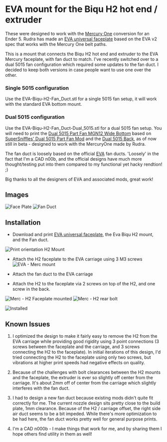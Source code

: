 # EVA mount for the Biqu H2 hot end / extruder

These were designed to work with the [Mercury One](https://github.com/ZeroGDesign/Mercury) conversion for an Ender 5. Rudra has made an [EVA universal faceplate](https://drive.google.com/drive/folders/1WeMnU41LHNeeJy4bnJhXC6Zqy8RPeaLE) based on the EVA v2 spec that works with the Mercury One belt paths.

This is a mount that connects the Biqu H2 hot end and extruder to the EVA Mercury faceplate, with fan duct to match. I've recently switched over to a dual 5015 fan configuration which required some updates to the fan duct. I decided to keep both versions in case people want to use one over the other.

### Single 5015 configuration
Use the EVA-Biqu-H2-Fan_Duct.stl for a single 5015 fan setup, it will work with the standard EVA bottom mount.

### Dual 5015 configuration
Use the EVA-Biqu-H2-Fan_Duct-Dual_5015.stl for a dual 5015 fan setup. You will need to print the [Dual 5015 Part Fan MGN12 Wide Bottom](https://contrib.eva-3d.page/cooling/assets/dual_5015_bottom_mgn12_wide.stp) based on [SuperSniffles' Dual 5015 Part Fan Mod](https://contrib.eva-3d.page/cooling/dual_5015_part_fan/) and the [Dual 5015 Back](https://cad.onshape.com/documents/3150483a4a0db74e9c812414/w/fabd97c377670e0877f4f9b6/e/330a36823247faf38c00b828), as of now still in beta - designed to work with the MercuryOne made by Rudra.

The fan duct is loosely based on the official [EVA](https://main.eva-3d.page/) fan ducts. 'Loosely' in the fact that I'm a CAD n00b, and the official designs have much more thought/testing put into them compared to my functional yet hacky rendtion! ;)

Big thanks to all the designers of EVA and associated mods, great work!

## Images
![Face Plate](./img/EVA-Biqu-H2-Faceplate.png)
![Fan Duct](./img/EVA-Biqu-H2-Fan_Duct.png)

## Installation
* Download and print [EVA universal faceplate](https://drive.google.com/drive/folders/1WeMnU41LHNeeJy4bnJhXC6Zqy8RPeaLE), the Eva Biqu H2 mount, and the Fan duct.

![Print orientation H2 Mount](./img/EVA-H2_mount.jpg)

* Attach the H2 faceplate to the EVA carriage using 3 M3 screws
![EVA - Merc mount](./img/EVA-Merc-Mount.jpg)

* Attach the fan duct to the EVA carriage

* Attach the H2 to the faceplate via 2 screws on top of the H2, and one screw in the back.

![Merc - H2 Faceplate mounted](./img/EVA-H2_mount-installed.jpg)
![Merc - H2 rear bolt](./img/EVA-Merc-H2-install-rear-bolt.jpeg)

![Installed](./img/EVA-H2_installed.jpg)


## Known Issues
1. I optimized the design to make it fairly easy to remove the H2 from the EVA carriage while providing good rigidity using 3 point connections (3 screws between the faceplate and the carriage, and 3 screws connecting the H2 to the faceplate). In initial iterations of this design, I'd tried connecting the H2 to the faceplate using only two screws, but vibrations at higher print speeds had negative effects on quality.

2. Because of the challenges with bolt clearances between the H2 mounts and the faceplate, the extruder is ever so slightly off center from the carriage. It's about 2mm off of center from the carriage which slightly interferes with the fan duct.

3. I had to design a new fan duct because existing mods didn't quite fit correctly for me. The current nozzle design sits pretty close to the build plate, 1mm clearance. Because of the H2 / carriage offset, the right side air duct seems to be a bit impeded. While there's more optimization to be had here, the fan duct works pretty well for general purpose prints.

4. I'm a CAD n000b - I make things that work for me, and by sharing them I hope others find utility in them as well!
